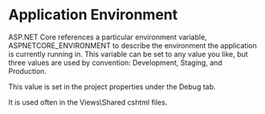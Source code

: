 ﻿# Application Environment

ASP.NET Core references a particular environment variable, ASPNETCORE_ENVIRONMENT to describe the environment the application is currently running in.
This variable can be set to any value you like, but three values are used by convention: Development, Staging, and Production.

This value is set in the project properties under the Debug tab.

It is used often in the Views\Shared cshtml files.